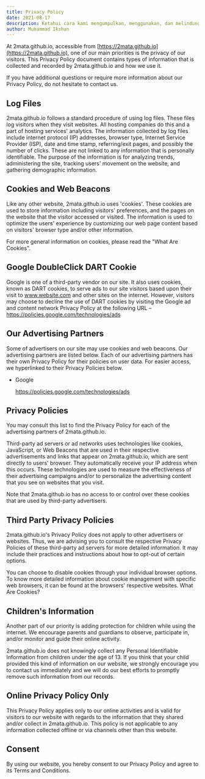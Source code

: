 ```yaml
---
title: Privacy Policy
date: 2021-08-17
description: Ketahui cara kami mengumpulkan, menggunakan, dan melindungi data pribadi Anda. Kebijakan privasi menjamin transparansi dan keamanan informasi.
author: Muhammad Ikshan
---
```

At 2mata.github.io, accessible from [https://2mata.github.io](https://2mata.github.io), one of our main priorities is the privacy of our visitors. This Privacy Policy document contains types of information that is collected and recorded by 2mata.github.io and how we use it.

If you have additional questions or require more information about our Privacy Policy, do not hesitate to contact us.

## Log Files

2mata.github.io follows a standard procedure of using log files. These files log visitors when they visit websites. All hosting companies do this and a part of hosting services' analytics. The information collected by log files include internet protocol (IP) addresses, browser type, Internet Service Provider (ISP), date and time stamp, referring/exit pages, and possibly the number of clicks. These are not linked to any information that is personally identifiable. The purpose of the information is for analyzing trends, administering the site, tracking users' movement on the website, and gathering demographic information.

## Cookies and Web Beacons

Like any other website, 2mata.github.io uses 'cookies'. These cookies are used to store information including visitors' preferences, and the pages on the website that the visitor accessed or visited. The information is used to optimize the users' experience by customizing our web page content based on visitors' browser type and/or other information.

For more general information on cookies, please read the "What Are Cookies".

## Google DoubleClick DART Cookie

Google is one of a third-party vendor on our site. It also uses cookies, known as DART cookies, to serve ads to our site visitors based upon their visit to www.website.com and other sites on the internet. However, visitors may choose to decline the use of DART cookies by visiting the Google ad and content network Privacy Policy at the following URL – https://policies.google.com/technologies/ads

## Our Advertising Partners

Some of advertisers on our site may use cookies and web beacons. Our advertising partners are listed below. Each of our advertising partners has their own Privacy Policy for their policies on user data. For easier access, we hyperlinked to their Privacy Policies below.

<ul>
<li>
<p>Google</p>
<p><a href="https://policies.google.com/technologies/ads">https://policies.google.com/technologies/ads</a></p>
</li>
</ul>

## Privacy Policies

You may consult this list to find the Privacy Policy for each of the advertising partners of 2mata.github.io.

Third-party ad servers or ad networks uses technologies like cookies, JavaScript, or Web Beacons that are used in their respective advertisements and links that appear on 2mata.github.io, which are sent directly to users' browser. They automatically receive your IP address when this occurs. These technologies are used to measure the effectiveness of their advertising campaigns and/or to personalize the advertising content that you see on websites that you visit.

Note that 2mata.github.io has no access to or control over these cookies that are used by third-party advertisers.

## Third Party Privacy Policies

2mata.github.io's Privacy Policy does not apply to other advertisers or websites. Thus, we are advising you to consult the respective Privacy Policies of these third-party ad servers for more detailed information. It may include their practices and instructions about how to opt-out of certain options.

You can choose to disable cookies through your individual browser options. To know more detailed information about cookie management with specific web browsers, it can be found at the browsers' respective websites. What Are Cookies?

## Children's Information

Another part of our priority is adding protection for children while using the internet. We encourage parents and guardians to observe, participate in, and/or monitor and guide their online activity.

2mata.github.io does not knowingly collect any Personal Identifiable Information from children under the age of 13. If you think that your child provided this kind of information on our website, we strongly encourage you to contact us immediately and we will do our best efforts to promptly remove such information from our records.

## Online Privacy Policy Only

This Privacy Policy applies only to our online activities and is valid for visitors to our website with regards to the information that they shared and/or collect in 2mata.github.io. This policy is not applicable to any information collected offline or via channels other than this website.

## Consent

By using our website, you hereby consent to our Privacy Policy and agree to its Terms and Conditions.